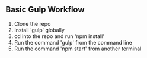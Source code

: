 ## Basic Gulp Workflow

1. Clone the repo
2. Install 'gulp' globally
3. cd into the repo and run 'npm install'
4. Run the command 'gulp' from the command line
5. Run the command 'npm start' from another terminal
